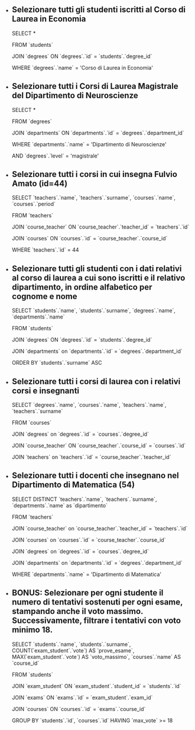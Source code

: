 - ## Selezionare tutti gli studenti iscritti al Corso di Laurea in Economia

  SELECT \*

  FROM \`students\`

  JOIN \`degrees\` ON \`degrees\`.\`id\` = \`students\`.\`degree_id\`

  WHERE \`degrees\`.\`name\` = 'Corso di Laurea in Economia'

- ## Selezionare tutti i Corsi di Laurea Magistrale del Dipartimento di Neuroscienze

  SELECT \*

  FROM \`degrees\`

  JOIN \`departments\` ON \`departments\`.\`id\` = \`degrees\`.\`department_id\`

  WHERE \`departments\`.\`name\` = 'Dipartimento di Neuroscienze'

  AND \`degrees\`.\`level\` = 'magistrale'

- ## Selezionare tutti i corsi in cui insegna Fulvio Amato (id=44)

  SELECT \`teachers\`.\`name\`, \`teachers\`.\`surname\`, \`courses\`.\`name\`, \`courses\`.\`period\`

  FROM \`teachers\`

  JOIN \`course_teacher\` ON \`course_teacher\`.\`teacher_id\` = \`teachers\`.\`id\`

  JOIN \`courses\` ON \`courses\`.\`id\` = \`course_teacher\`.\`course_id\`

  WHERE \`teachers\`.\`id\` = 44

- ## Selezionare tutti gli studenti con i dati relativi al corso di laurea a cui sono iscritti e il relativo dipartimento, in ordine alfabetico per cognome e nome

  SELECT \`students\`.\`name\`, \`students\`.\`surname\`, \`degrees\`.\`name\`, \`departments\`.\`name\`

  FROM \`students\`

  JOIN \`degrees\` ON \`degrees\`.\`id\` = \`students\`.\`degree_id\`

  JOIN \`departments\` on \`departments\`.\`id\` = \`degrees\`.\`department_id\`

  ORDER BY \`students\`.\`surname\` ASC

- ## Selezionare tutti i corsi di laurea con i relativi corsi e insegnanti

  SELECT \`degrees\`.\`name\`, \`courses\`.\`name\`, \`teachers\`.\`name\`, \`teachers\`.\`surname\`

  FROM \`courses\`

  JOIN \`degrees\` on \`degrees\`.\`id\` = \`courses\`.\`degree_id\`

  JOIN \`course_teacher\` ON \`course_teacher\`.\`course_id\` = \`courses\`.\`id\`

  JOIN \`teachers\` on \`teachers\`.\`id\` = \`course_teacher\`.\`teacher_id\`

- ## Selezionare tutti i docenti che insegnano nel Dipartimento di Matematica (54)

  SELECT DISTINCT \`teachers\`.\`name\`, \`teachers\`.\`surname\`, \`departments\`.\`name\` as \`dipartimento\`

  FROM \`teachers\`

  JOIN \`course_teacher\` on \`course_teacher\`.\`teacher_id\` = \`teachers\`.\`id\`

  JOIN \`courses\` on \`courses\`.\`id\` = \`course_teacher\`.\`course_id\`

  JOIN \`degrees\` on \`degrees\`.\`id\` = \`courses\`.\`degree_id\`

  JOIN \`departments\` on \`departments\`.\`id\` = \`degrees\`.\`department_id\`

  WHERE \`departments\`.\`name\` = 'Dipartimento di Matematica'

- ## BONUS: Selezionare per ogni studente il numero di tentativi sostenuti per ogni esame, stampando anche il voto massimo. Successivamente, filtrare i tentativi con voto minimo 18.

  SELECT \`students\`.\`name\`, \`students\`.\`surname\`, COUNT(\`exam_student\`.\`vote\`) AS \`prove_esame\`, MAX(\`exam_student\`.\`vote\`) AS \`voto_massimo\`, \`courses\`.\`name\` AS \`course_id\`

  FROM \`students\`

  JOIN \`exam_student\` ON \`exam_student\`.\`student_id\` = \`students\`.\`id\`

  JOIN \`exams\` ON \`exams\`.\`id\` = \`exam_student\`.\`exam_id\`

  JOIN \`courses\` ON \`courses\`.\`id\` = \`exams\`.\`course_id\`

  GROUP BY \`students\`.\`id\`, \`courses\`.\`id\` HAVING \`max_vote\` >= 18
